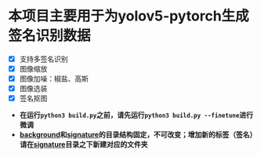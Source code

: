 # 本项目主要用于为yolov5-pytorch生成签名识别数据
* [x] 支持多签名识别
* [x] 图像缩放
* [x] 图像加噪：椒盐、高斯
* [x] 图像选装
* [x] 签名抠图
* **在运行`python3 build.py`之前，请先运行`python3 build.py --finetune`进行微调**
* **[background](./dataset/background)和[signature](./dataset/signature)的目录结构固定，不可改变；增加新的标签（签名）请在[signature](./dataset/signature)目录之下新建对应的文件夹**